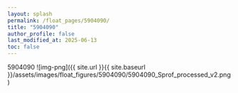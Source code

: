 ```yaml
---
layout: splash
permalink: /float_pages/5904090/
title: "5904090"
author_profile: false
last_modified_at: 2025-06-13
toc: false
---
```

 
5904090
![img-png]({{ site.url }}{{ site.baseurl }}/assets/images/float_figures/5904090/5904090_Sprof_processed_v2.png)